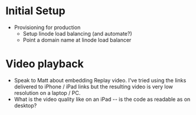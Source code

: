 # Initial Setup

* Provisioning for production
  * Setup linode load balancing (and automate?)
  * Point a domain name at linode load balancer

# Video playback

* Speak to Matt about embedding Replay video. I've tried using the links delivered to iPhone / iPad links but the resulting video is very low resolution on a laptop / PC.
* What is the video quality like on an iPad -- is the code as readable as on desktop?
